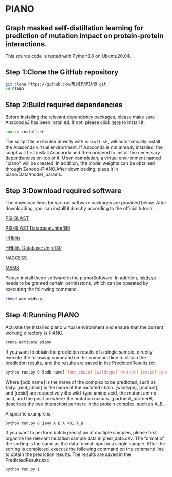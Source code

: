 # PIANO
## Graph masked self-distillation learning for prediction of mutation impact on protein-protein interactions.

This source code is tested with Python3.8 on Ubuntu20.04.

## Step 1\:Clone the GitHub repository

```bash
git clone https://github.com/MLMIP/PIANO.git
cd PIANO
```

## Step 2\:Build required dependencies
Before installing the relevant dependency packages, please make sure Anaconda3 has been installed. If not, please click [here](https://www.anaconda.com/download#downloads) to install it.

```bash
source install.sh
```

The script file, executed directly with `install.sh`, will automatically install the Anaconda virtual environment. If Anaconda is not already installed, the script will first install Anaconda and then proceed to install the necessary dependencies on top of it. Upon completion, a virtual environment named "piano" will be created. In addition, the model weights can be obtained through Zenodo-PIANO.After downloading, place it in piano/Data/model_params.

## Step 3\:Download required software

The download links for various software packages are provided below. After downloading, you can install it directly according to the official tutorial.

[PSI-BLAST](https://blast.ncbi.nlm.nih.gov/doc/blast-help/downloadblastdata.html)

[PSI-BLAST Database\:Uniref90](https://ftp.uniprot.org/pub/databases/uniprot/uniref/uniref90/)

[HHblits](https://github.com/soedinglab/hh-suite)

[HHblits Database\:Uniref30](https://gwdu111.gwdg.de/\~compbiol/uniclust/2023_02/)

[NACCESS](http://www.bioinf.manchester.ac.uk/naccess/)

[MSMS](https://ccsb.scripps.edu/msms/downloads/)

Please install these software in the piano/Software. In addition, [mkdssp](https://github.com/cmbi/hssp/releases) needs to be granted certain permissions, which can be operated by executing the following command：

```bash
chmod a+x mkdssp
```

## Step 4\:Running PIANO

Activate the installed piano virtual environment and ensure that the current working directory is PIANO.

```bash
conda activate piano
```

If you want to obtain the prediction results of a single sample, directly execute the following command on the command line to obtain the prediction results, and the results are saved in the PredictedResults.txt:

```bash
python run.py 0 [pdb name] [mut_chain] [wildtype] [mutant] [resid] [partnerA_partnerB]
```

Where \[pdb name] is the name of the complex to be predicted, such as 1a4y. \[mut\_chain] is the name of the mutated chain. \[wildtype], \[mutant], and \[resid] are respectively the wild-type amino acid, the mutant amino acid, and the position where the mutation occurs. \[partnerA\_partnerB] describes the two interaction partners in the protein complex, such as A\_B.

A specific example is:

```bash
python run.py 0 1a4y A E A 401 A_B
```

If you want to perform batch prediction of multiple samples, please first organize the relevant mutation sample data in pred\_data.csv. The format of the sorting is the same as the data format input in a single sample. After the sorting is completed, execute the following command on the command line to obtain the prediction results. The results are saved in the PredictedResults.txt:

```bash
python run.py 1
```

